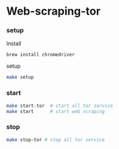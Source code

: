 # Web-scraping-tor


### setup 
Install
```
brew install chromedriver
```

setup
```.sh
make setup
```

### start

```.sh
make start-tor  # start all tor service
make start      # start web scraping
```

### stop

```.sh
make stop-tor # stop all tor service
```